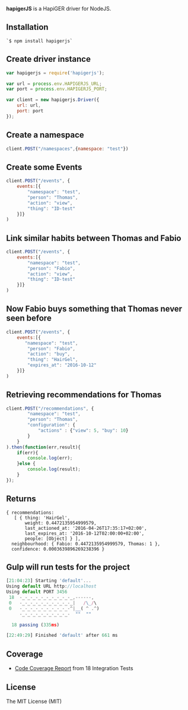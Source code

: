 **hapigerJS** is a HapiGER driver for NodeJS.

## Installation

    `$ npm install hapigerjs`
    
## Create driver instance
```js
var hapigerjs = require('hapigerjs');

var url = process.env.HAPIGERJS_URL;
var port = process.env.HAPIGERJS_PORT;

var client = new hapigerjs.Driver({
    url: url,
    port: port
});
```

## Create a namespace
```js
client.POST("/namespaces",{namespace: "test"})
```
    
## Create some Events
```js
client.POST("/events", {
    events:[{
        "namespace": "test",
        "person": "Thomas",
        "action": "view",
        "thing": "ID-test"
    }]}
)
```

## Link similar habits between Thomas and Fabio
```js
client.POST("/events", {
    events:[{
        "namespace": "test",
        "person": "Fabio",
        "action": "view",
        "thing": "ID-test"
    }]}
)
```

## Now Fabio buys something that Thomas never seen before
```js
client.POST("/events", {
    events:[{
       "namespace": "test",
        "person": "Fabio",
        "action": "buy",
        "thing": "HairGel",
        "expires_at": "2016-10-12"
    }]}
)
```

## Retrieving recommendations for Thomas
```js
client.POST("/recommendations", {
        "namespace": "test",
        "person": "Thomas",
        "configuration": {
            "actions" : {"view": 5, "buy": 10}
        }
    }
).then(function(err,result){
    if(err){
        console.log(err);
    }else {
        console.log(result);
    }
});
```

## Returns
```
{ recommendations: 
   [ { thing: 'HairGel',
       weight: 0.4472135954999579,
       last_actioned_at: '2016-04-26T17:35:17+02:00',
       last_expires_at: '2016-10-12T02:00:00+02:00',
       people: [Object] } ],
  neighbourhood: { Fabio: 0.4472135954999579, Thomas: 1 },
  confidence: 0.0003639896269238396 }
```


## Gulp will run tests for the project 
```js
[21:04:23] Starting 'default'...
Using default URL http://localhost
Using default PORT 3456
 18  -_-_-_-_-_-_-_-_-_-_,------,
 0   -_-_-_-_-_-_-_-_-_-_|   /\_/\
 0   -_-_-_-_-_-_-_-_-_-^|__( ^ .^)
     -_-_-_-_-_-_-_-_-_-  ""  ""

  18 passing (335ms)

[22:49:29] Finished 'default' after 661 ms

```

## Coverage
* [Code Coverage Report][coverage-url] from 18 Integration Tests


## License 
The MIT License (MIT)


[coverage-url]: https://rawgit.com/thomasmodeneis/hapigerjs/master/coverage/lcov-report/index.html
